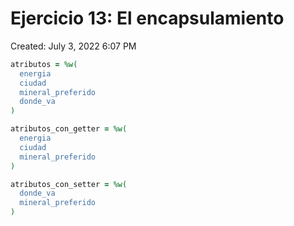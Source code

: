 # Ejercicio 13: El encapsulamiento

Created: July 3, 2022 6:07 PM

```ruby
atributos = %w(
  energia
  ciudad
  mineral_preferido
  donde_va
)

atributos_con_getter = %w(
  energia
  ciudad
  mineral_preferido
)

atributos_con_setter = %w(
  donde_va
  mineral_preferido
)
```
